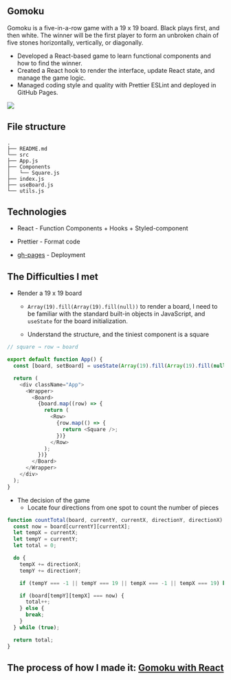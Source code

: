 ## Gomoku

Gomoku is a five-in-a-row game with a 19 x 19 board. Black plays first, and then white. The winner will be the first player to form an unbroken chain of five stones horizontally, vertically, or diagonally.

- Developed a React-based game to learn functional components and how to find the winner.
- Created a React hook to render the interface, update React state, and manage the game logic. 
- Managed coding style and quality with Prettier ESLint and deployed in GitHub Pages.

![](https://imgur.com/f2WWFq6.gif)

## File structure

```
.
├── README.md
└── src
├── App.js
├── Components
│   └── Square.js
├── index.js
├── useBoard.js
└── utils.js
```

## Technologies

* React - Function Components + Hooks + Styled-component

* Prettier - Format code

* [gh-pages](https://www.npmjs.com/package/gh-pages) - Deployment

## The Difficulties I met

* Render a 19 x 19 board 

  * `Array(19).fill(Array(19).fill(null))` to render a board, I need to be familiar with the standard built-in objects in JavaScript, and `useState` for the board initialization.

  * Understand the structure, and the tiniest component is a square

```js
// square → row → board

export default function App() {
  const [board, setBoard] = useState(Array(19).fill(Array(19).fill(null)));

  return (
    <div className="App">
      <Wrapper>
        <Board>
          {board.map((row) => {
            return (
              <Row>
                {row.map(() => {
                  return <Square />;
                })}
              </Row>
            );
          })}
        </Board>
      </Wrapper>
    </div>
  );
}
```

* The decision of the game
  * Locate four directions from one spot to count the number of pieces

```js
function countTotal(board, currentY, currentX, directionY, directionX) {
  const now = board[currentY][currentX];
  let tempX = currentX;
  let tempY = currentY;
  let total = 0;

  do {
    tempX += directionX;
    tempY += directionY;

    if (tempY === -1 || tempY === 19 || tempX === -1 || tempX === 19) break;

    if (board[tempY][tempX] === now) {
      total++;
    } else {
      break;
    }
  } while (true);

  return total;
}
```

## The process of how I made it: [Gomoku with React](https://coding-ontheway.coderbridge.io/2022/03/25/gomoku-with-react-en/)
